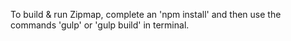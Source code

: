 To build & run Zipmap, complete an 'npm install' and then use the commands 'gulp' or 'gulp build' in terminal.
